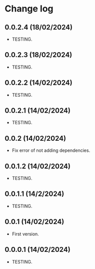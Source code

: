 Change log
==========

0.0.2.4                    (18/02/2024)
-----------------------------------------
- TESTING.

0.0.2.3                    (18/02/2024)
-----------------------------------------
- TESTING.

0.0.2.2                    (14/02/2024)
-----------------------------------------
- TESTING.

0.0.2.1                    (14/02/2024)
-----------------------------------------
- TESTING.

0.0.2                      (14/02/2024)
-----------------------------------------
- Fix error of not adding dependencies.

0.0.1.2                    (14/02/2024)
-----------------------------------------
- TESTING.

0.0.1.1                    (14/2/2024)
-----------------------------------------
- TESTING.

0.0.1                      (14/02/2024)
-----------------------------------------
- First version.

0.0.0.1                    (14/02/2024)
-----------------------------------------
- TESTING.